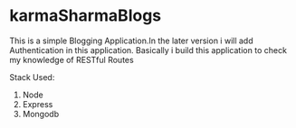 # karmaSharmaBlogs

This is a simple Blogging Application.In the later version i will add Authentication in this application. 
Basically i build this application to check my knowledge of RESTful Routes

Stack Used: 
1. Node
2. Express 
3. Mongodb
